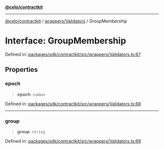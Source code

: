 [**@celo/contractkit**](../../../README.md)

***

[@celo/contractkit](../../../modules.md) / [wrappers/Validators](../README.md) / GroupMembership

# Interface: GroupMembership

Defined in: [packages/sdk/contractkit/src/wrappers/Validators.ts:67](https://github.com/celo-org/developer-tooling/blob/master/packages/sdk/contractkit/src/wrappers/Validators.ts#L67)

## Properties

### epoch

> **epoch**: `number`

Defined in: [packages/sdk/contractkit/src/wrappers/Validators.ts:68](https://github.com/celo-org/developer-tooling/blob/master/packages/sdk/contractkit/src/wrappers/Validators.ts#L68)

***

### group

> **group**: `string`

Defined in: [packages/sdk/contractkit/src/wrappers/Validators.ts:69](https://github.com/celo-org/developer-tooling/blob/master/packages/sdk/contractkit/src/wrappers/Validators.ts#L69)
